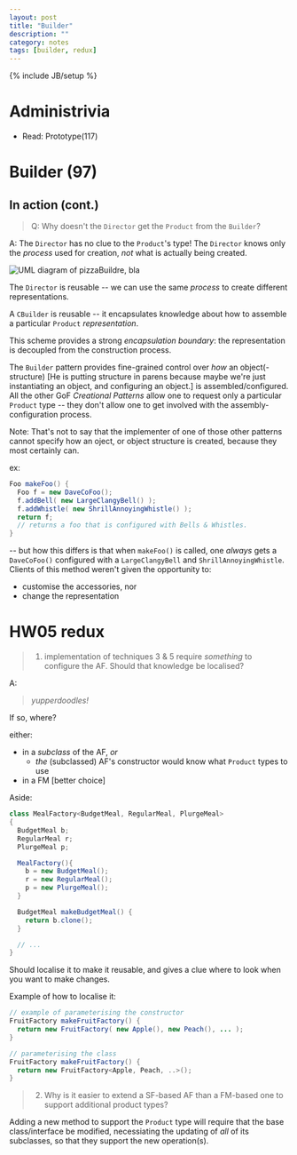 ```yaml
---
layout: post
title: "Builder"
description: ""
category: notes
tags: [builder, redux]
---
```

{% include JB/setup %}
# Administrivia

* Read: Prototype(117)

# Builder (97)

## In action (cont.)

> Q: Why doesn't the `Director` get the `Product` from the `Builder`?

A: The `Director` has no clue to the `Product`'s type! The `Director`
knows only the *process* used for creation, *not* what is actually being
created. 

![UML diagram of pizzaBuildre, bla]()

The `Director` is reusable -- we can use the same *process* to create
different representations. 

A `CBuilder` is reusable -- it encapsulates knowledge about how to
assemble a particular `Product` *representation*.

This scheme provides a strong *encapsulation boundary*: the
representation is decoupled from the construction process. 

The `Builder` pattern provides fine-grained control over *how* an
object(-structure) [He is putting structure in parens because maybe
we're just instantiating an object, and configuring an object.] is
assembled/configured. All the other GoF *Creational Patterns* allow one
to request only a particular `Product` type -- they don't allow one to get
involved with the assembly-configuration process. 

Note: That's not to say that the implementer of one of those other
patterns cannot specify how an oject, or object structure is created,
because they most certainly can. 

ex: 

``` java
Foo makeFoo() {
  Foo f = new DaveCoFoo();
  f.addBell( new LargeClangyBell() );
  f.addWhistle( new ShrillAnnoyingWhistle() );
  return f;
  // returns a foo that is configured with Bells & Whistles. 
}
```

-- but how this differs is that when `makeFoo()` is called, one *always*
gets a `DaveCoFoo()` configured with a `LargeClangyBell` and
`ShrillAnnoyingWhistle`. Clients of this method  weren't given the opportunity to:

* customise the accessories, nor
* change the representation

# HW05 redux

> 1. implementation of techniques 3 & 5 require *something* to configure
   the AF. Should that knowledge be localised? 

A: 

> *yupperdoodles!*

If so, where?

either:

  * in a *subclass* of the AF, *or*
    * *the* (subclassed) AF's constructor would know what `Product`
      types to use
  * in a FM [better choice]

Aside:

``` java
class MealFactory<BudgetMeal, RegularMeal, PlurgeMeal>
{
  BudgetMeal b;
  RegularMeal r;
  PlurgeMeal p;

  MealFactory(){
    b = new BudgetMeal();
    r = new RegularMeal();
    p = new PlurgeMeal();
  }

  BudgetMeal makeBudgetMeal() {
    return b.clone();
  }

  // ...
}
```

Should localise it to make it reusable, and gives a clue where to look
when you want to make changes. 

Example of how to localise it: 

``` java
// example of parameterising the constructor 
FruitFactory makeFruitFactory() {
  return new FruitFactory( new Apple(), new Peach(), ... );
}

// parameterising the class
FruitFactory makeFruitFactory() {
  return new FruitFactory<Apple, Peach, ..>();
}
```

> 2. Why is it easier to extend a SF-based AF than a FM-based one to
> support additional product types? 

Adding a new method to support the `Product` type will require that the
base class/interface be modified, necessiating the updating of *all* of
its subclasses, so that they support the new operation(s). 
